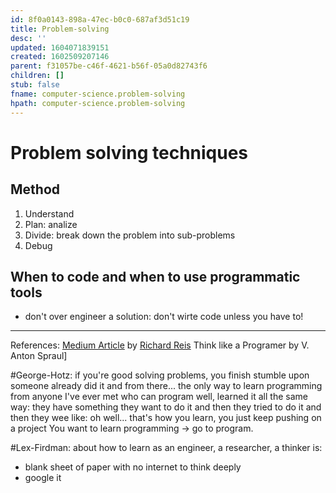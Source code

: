 ```yaml
---
id: 8f0a0143-898a-47ec-b0c0-687af3d51c19
title: Problem-solving
desc: ''
updated: 1604071839151
created: 1602509207146
parent: f31057be-c46f-4621-b56f-05a0d82743f6
children: []
stub: false
fname: computer-science.problem-solving
hpath: computer-science.problem-solving
---
```

# Problem solving techniques

## Method

1. Understand
2. Plan: analize
3. Divide: break down the problem into sub-problems
4. Debug

## When to code and when to use programmatic tools

- don't over engineer a solution: don't wirte code unless you have to!

* * *

References:
[Medium Article](https://www.freecodecamp.org/news/how-to-think-like-a-programmer-lessons-in-problem-solving-d1d8bf1de7d2/) by [Richard Reis](https://www.richardreis.me/)
Think like a Programer by V. Anton Spraul]

 \#George-Hotz: if you're good solving problems, you finish stumble upon someone already did it and from there...
 the only way to learn programming from anyone I've ever met who can program well, learned it all the same way: they have something they want to do it and then they tried to do it and then they wee like: oh well...
 that's how you learn, you just keep pushing on a project
 You want to learn programming -> go to program.

  \#Lex-Firdman: about how to learn as an engineer, a researcher, a thinker is:

- blank sheet of paper with no internet to think deeply
- google it

